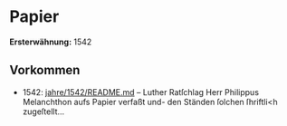# Papier

**Ersterwähnung:** 1542

## Vorkommen
- 1542: [jahre/1542/README.md](../jahre/1542/README.md) – Luther Ratſchlag
Herr Philippus Melanchthon aufs Papier verfaßt und-
den Ständen ſolchen ſhriftli<h zugeſtellt...
